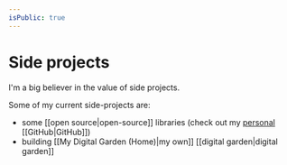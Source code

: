 ```yaml
---
isPublic: true
---
```


# Side projects

I'm a big believer in the value of side projects.

Some of my current side-projects are:
- some [[open source|open-source]] libraries (check out my [personal](https://github.com/richardcrng) [[GitHub|GitHub]])
- building [[My Digital Garden (Home)|my own]] [[digital garden|digital garden]]